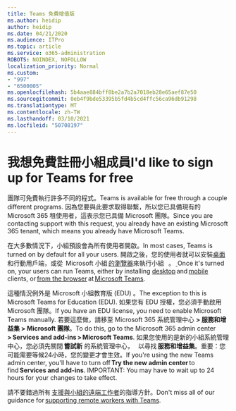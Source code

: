 ```yaml
---
title: Teams 免費增值版
ms.author: heidip
author: heidip
ms.date: 04/21/2020
ms.audience: ITPro
ms.topic: article
ms.service: o365-administration
ROBOTS: NOINDEX, NOFOLLOW
localization_priority: Normal
ms.custom:
- "997"
- "6500005"
ms.openlocfilehash: 5b4aae884bff8be2a7b2a7018eb28e65aef87e50
ms.sourcegitcommit: 0eb4f9bde53395b5fd4b5cd4ffc56ca96db91298
ms.translationtype: MT
ms.contentlocale: zh-TW
ms.lasthandoff: 03/10/2021
ms.locfileid: "50708197"
---
```

# <a name="id-like-to-sign-up-for-teams-for-free"></a><span data-ttu-id="03b83-102">我想免費註冊小組成員</span><span class="sxs-lookup"><span data-stu-id="03b83-102">I'd like to sign up for Teams for free</span></span>

<span data-ttu-id="03b83-103">團隊可免費執行許多不同的程式。</span><span class="sxs-lookup"><span data-stu-id="03b83-103">Teams is available for free through a couple different programs.</span></span> <span data-ttu-id="03b83-104">因為您要與此要求取得聯繫，所以您已具備現有的 Microsoft 365 租使用者，這表示您已具備 Microsoft 團隊。</span><span class="sxs-lookup"><span data-stu-id="03b83-104">Since you are contacting support with this request, you already have an existing Microsoft 365 tenant, which means you already have Microsoft Teams.</span></span>

<span data-ttu-id="03b83-105">在大多數情況下，小組預設會為所有使用者開啟。</span><span class="sxs-lookup"><span data-stu-id="03b83-105">In most cases, Teams is turned on by default for all your users.</span></span> <span data-ttu-id="03b83-106">開啟之後，您的使用者就可以安裝[桌面](https://docs.microsoft.com/MicrosoftTeams/get-clients#desktop-client)   和行動用戶端，或從 [](https://docs.microsoft.com/MicrosoftTeams/get-clients#mobile-clients) Microsoft 小組 [的瀏覽器](https://dos.microsoft.com/MicrosoftTeams/get-clients#web-client)來執行小組   。 [ ](https://www.microsoft.com/microsoft-teams/teams-for-work)</span><span class="sxs-lookup"><span data-stu-id="03b83-106">Once it's turned on, your users can run Teams, either by installing [desktop](https://docs.microsoft.com/MicrosoftTeams/get-clients#desktop-client) and [mobile](https://docs.microsoft.com/MicrosoftTeams/get-clients#mobile-clients) clients, or [from the browser](https://dos.microsoft.com/MicrosoftTeams/get-clients#web-client) at [Microsoft Teams](https://www.microsoft.com/microsoft-teams/teams-for-work).</span></span>

<span data-ttu-id="03b83-107">這種情況例外是 Microsoft 小組教育版 (EDU) 。</span><span class="sxs-lookup"><span data-stu-id="03b83-107">The exception to this is Microsoft Teams for Education (EDU).</span></span> <span data-ttu-id="03b83-108">如果您有 EDU 授權，您必須手動啟用 Microsoft 團隊。</span><span class="sxs-lookup"><span data-stu-id="03b83-108">If you have an EDU license, you need to enable Microsoft Teams manually.</span></span> <span data-ttu-id="03b83-109">若要這麼做，請移至 Microsoft 365 系統管理中心 **> 服務和增益集 > Microsoft 團隊**。</span><span class="sxs-lookup"><span data-stu-id="03b83-109">To do this, go to the Microsoft 365 admin center **> Services and add-ins > Microsoft Teams**.</span></span> <span data-ttu-id="03b83-110">如果您使用的是新的小組系統管理中心，您必須先關閉 **嘗試新** 的系統管理中心，   以尋找 **服務和增益集**。重要：您可能需要等候24小時，您的變更才會生效。</span><span class="sxs-lookup"><span data-stu-id="03b83-110">If you're using the new Teams admin center, you'll have to turn off **Try the new admin center** to find **Services and add-ins**. IMPORTANT: You may have to wait up to 24 hours for your changes to take effect.</span></span>

<span data-ttu-id="03b83-111">請不要錯過所有 [支援與小組的遠端工作者](https://docs.microsoft.com/MicrosoftTeams/support-remote-work-with-teams)的指導方針。</span><span class="sxs-lookup"><span data-stu-id="03b83-111">Don't miss all of our guidance for [supporting remote workers with Teams](https://docs.microsoft.com/MicrosoftTeams/support-remote-work-with-teams).</span></span>
